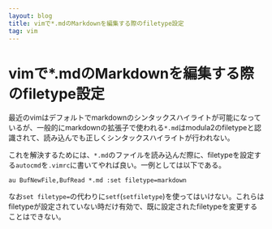```yaml
---
layout: blog
title: vimで*.mdのMarkdownを編集する際のfiletype設定
tag: vim
---
```


# vimで\*.mdのMarkdownを編集する際のfiletype設定

最近のvimはデフォルトでmarkdownのシンタックスハイライトが可能になっているが、一般的にmarkdownの拡張子で使われる`*.md`はmodula2のfiletypeと認識されて、読み込んでも正しくシンタックスハイライトが行われない。

これを解決するためには、`*.md`のファイルを読み込んだ際に、filetypeを設定する`autocmd`を`.vimrc`に書いてやれば良い。一例としては以下である。

~~~~
au BufNewFile,BufRead *.md :set filetype=markdown
~~~~

なお`set filetype=`の代わりに`setf`(`setfiletype`)を使ってはいけない。これらはfiletypeが設定されていない時だけ有効で、既に設定されたfiletypeを変更することはできない。

